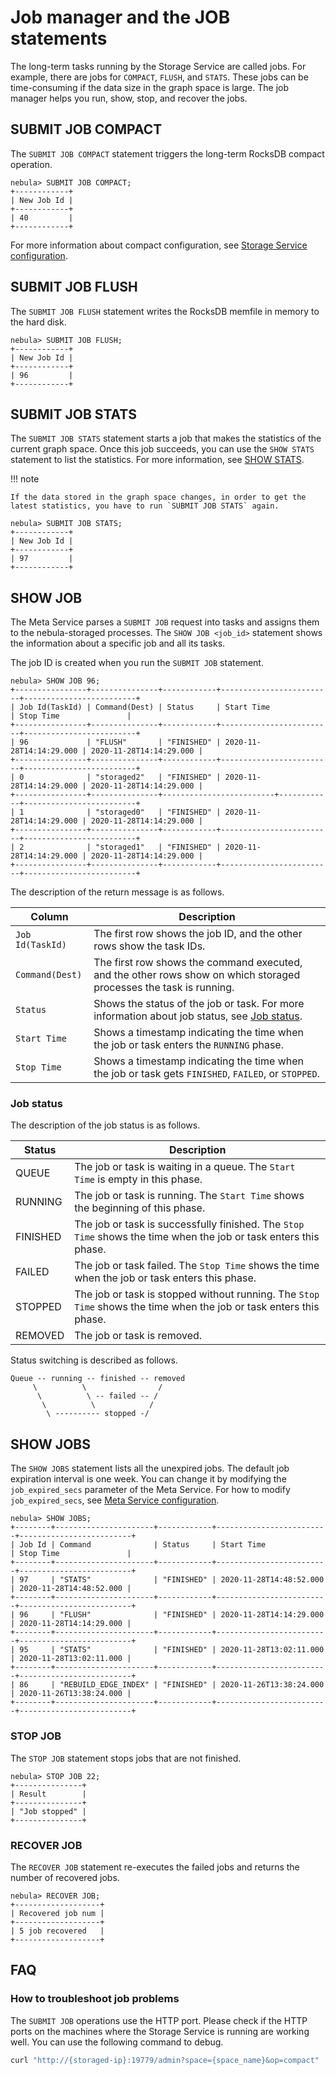 # Job manager and the JOB statements

The long-term tasks running by the Storage Service are called jobs. For example, there are jobs for `COMPACT`, `FLUSH`, and `STATS`. These jobs can be time-consuming if the data size in the graph space is large. The job manager helps you run, show, stop, and recover the jobs.

## SUBMIT JOB COMPACT

The `SUBMIT JOB COMPACT` statement triggers the long-term RocksDB compact operation.

```ngql
nebula> SUBMIT JOB COMPACT;
+------------+
| New Job Id |
+------------+
| 40         |
+------------+
```

For more information about compact configuration, see [Storage Service configuration](../../5.configurations-and-logs/1.configurations/4.storage-config.md).

## SUBMIT JOB FLUSH

The `SUBMIT JOB FLUSH` statement writes the RocksDB memfile in memory to the hard disk.

```ngql
nebula> SUBMIT JOB FLUSH;
+------------+
| New Job Id |
+------------+
| 96         |
+------------+
```

## SUBMIT JOB STATS

The `SUBMIT JOB STATS` statement starts a job that makes the statistics of the current graph space. Once this job succeeds, you can use the `SHOW STATS` statement to list the statistics. For more information, see [SHOW STATS](../7.general-query-statements/6.show/14.show-stats.md).

!!! note

    If the data stored in the graph space changes, in order to get the latest statistics, you have to run `SUBMIT JOB STATS` again.

```ngql
nebula> SUBMIT JOB STATS;
+------------+
| New Job Id |
+------------+
| 97         |
+------------+
```

## SHOW JOB

The Meta Service parses a `SUBMIT JOB` request into tasks and assigns them to the nebula-storaged processes. The `SHOW JOB <job_id>` statement shows the information about a specific job and all its tasks.

The job ID is created when you run the `SUBMIT JOB` statement.

```ngql
nebula> SHOW JOB 96;
+----------------+---------------+------------+-------------------------+-------------------------+
| Job Id(TaskId) | Command(Dest) | Status     | Start Time              | Stop Time               |
+----------------+---------------+------------+-------------------------+-------------------------+
| 96             | "FLUSH"       | "FINISHED" | 2020-11-28T14:14:29.000 | 2020-11-28T14:14:29.000 |
+----------------+---------------+------------+-------------------------+-------------------------+
| 0              | "storaged2"   | "FINISHED" | 2020-11-28T14:14:29.000 | 2020-11-28T14:14:29.000 |
+----------------+---------------+-------------------------+------------+-------------------------+
| 1              | "storaged0"   | "FINISHED" | 2020-11-28T14:14:29.000 | 2020-11-28T14:14:29.000 |
+----------------+---------------+------------+-------------------------+-------------------------+
| 2              | "storaged1"   | "FINISHED" | 2020-11-28T14:14:29.000 | 2020-11-28T14:14:29.000 |
+----------------+---------------+------------+-------------------------+-------------------------+
```

The description of the return message is as follows.

|Column|Description|
|-|-|
|`Job Id(TaskId)`|The first row shows the job ID, and the other rows show the task IDs.|
|`Command(Dest)`|The first row shows the command executed, and the other rows show on which storaged processes the task is running.|
|`Status`|Shows the status of the job or task. For more information about job status, see [Job status](#job_status).|
|`Start Time`|Shows a timestamp indicating the time when the job or task enters the `RUNNING` phase.|
|`Stop Time`|Shows a timestamp indicating the time when the job or task gets `FINISHED`, `FAILED`, or `STOPPED`.|

### Job status

The description of the job status is as follows.

|Status|Description|
|-|-|
|QUEUE|The job or task is waiting in a queue. The `Start Time` is empty in this phase.|
|RUNNING|The job or task is running. The `Start Time` shows the beginning of this phase.|
|FINISHED|The job or task is successfully finished. The `Stop Time` shows the time when the job or task enters this phase.|
|FAILED|The job or task failed. The `Stop Time` shows the time when the job or task enters this phase.|
|STOPPED|The job or task is stopped without running. The `Stop Time` shows the time when the job or task enters this phase.|
|REMOVED|The job or task is removed.|

Status switching is described as follows.

```ngql
Queue -- running -- finished -- removed
     \          \                /
      \          \ -- failed -- /
       \          \            /
        \ ---------- stopped -/
```

## SHOW JOBS

The `SHOW JOBS` statement lists all the unexpired jobs. The default job expiration interval is one week. You can change it by modifying the `job_expired_secs` parameter of the Meta Service. For how to modify `job_expired_secs`, see [Meta Service configuration](../../5.configurations-and-logs/1.configurations/2.meta-config.md).

```ngql
nebula> SHOW JOBS;
+--------+----------------------+------------+-------------------------+-------------------------+
| Job Id | Command              | Status     | Start Time              | Stop Time               |
+--------+----------------------+------------+-------------------------+-------------------------+
| 97     | "STATS"              | "FINISHED" | 2020-11-28T14:48:52.000 | 2020-11-28T14:48:52.000 |
+--------+----------------------+------------+-------------------------+-------------------------+
| 96     | "FLUSH"              | "FINISHED" | 2020-11-28T14:14:29.000 | 2020-11-28T14:14:29.000 |
+--------+----------------------+------------+-------------------------+-------------------------+
| 95     | "STATS"              | "FINISHED" | 2020-11-28T13:02:11.000 | 2020-11-28T13:02:11.000 |
+--------+----------------------+------------+-------------------------+-------------------------+
| 86     | "REBUILD_EDGE_INDEX" | "FINISHED" | 2020-11-26T13:38:24.000 | 2020-11-26T13:38:24.000 |
+--------+----------------------+------------+-------------------------+-------------------------+
```

### STOP JOB

The `STOP JOB` statement stops jobs that are not finished.

```ngql
nebula> STOP JOB 22;
+---------------+
| Result        |
+---------------+
| "Job stopped" |
+---------------+
```

### RECOVER JOB

The `RECOVER JOB` statement re-executes the failed jobs and returns the number of recovered jobs.

```ngql
nebula> RECOVER JOB;
+-------------------+
| Recovered job num |
+-------------------+
| 5 job recovered   |
+-------------------+
```

## FAQ

### How to troubleshoot job problems

The `SUBMIT JOB` operations use the HTTP port. Please check if the HTTP ports on the machines where the Storage Service is running are working well. You can use the following command to debug.

```bash
curl "http://{storaged-ip}:19779/admin?space={space_name}&op=compact"
```
